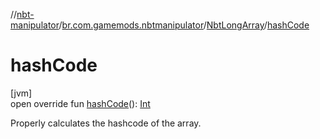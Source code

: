 //[nbt-manipulator](../../../index.md)/[br.com.gamemods.nbtmanipulator](../index.md)/[NbtLongArray](index.md)/[hashCode](hash-code.md)

# hashCode

[jvm]\
open override fun [hashCode](hash-code.md)(): [Int](https://kotlinlang.org/api/latest/jvm/stdlib/kotlin/-int/index.html)

Properly calculates the hashcode of the array.

